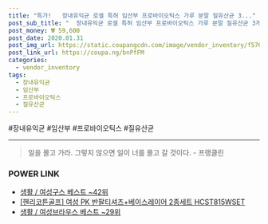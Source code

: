 ```yaml
--- 
title: "특가!   장내유익균 로셀 특허 임산부 프로바이오틱스 가루 분말 질유산균 3..." 
post_sub_title: "  장내유익균 로셀 특허 임산부 프로바이오틱스 가루 분말 질유산균 3개 질건강 모유유산균 여자 lgg유산균 여성 가세리 람노서스 유산균 퍼멘텀 락토바실러스 코팅 30스틱 프리바이오틱스" 
post_money: ₩ 59,600 
post_date: 2020.01.31 
post_img_url: https://static.coupangcdn.com/image/vendor_inventory/f570/8ff7ea02a3234ad41733a43c00cdf0edb90e09c034642bd55b907970666a.jpg 
post_link_url: https://coupa.ng/bnPfFM 
categories: 
  - vendor_inventory 
tags: 
  - 장내유익균 
  - 임산부 
  - 프로바이오틱스 
  - 질유산균 
--- 
```

  #장내유익균 #임산부 #프로바이오틱스 #질유산균 
<hr> 

> 일을 몰고 가라. 그렇지 않으면 일이 너를 몰고 갈 것이다. - 프랭클린 


### POWER LINK

* <a href="https://blog.naver.com/santokki14/221782511911" target="_blank">생활 / 여성구스 베스트 ~42위</a>
* <a href="https://blog.naver.com/santokki14/221779285584" target="_blank">[헨리코튼골프] 여성 PK 반팔티셔츠+베이스레이어 2종세트 HCST815WSET</a>
* <a href="https://blog.naver.com/santokki14/221785695907" target="_blank">생활 / 여성브라우스 베스트 ~29위</a>
